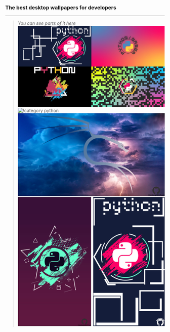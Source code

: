 ### The best desktop wallpapers for developers ###
___________________________________________________________________________________________________________________________________________

> *You can see parts of it here*
 ![!category python](/readme_additions/category_python.jpg "python") 
 ![!category python](/Desktop_kali_linux/kali_1.jpg "python") 
 ![!category python](/Desktop_kali_linux/kali_sky.jpg "kali_desktop")
 ![!category python](/readme_additions/phone.jpg "python_phone")
